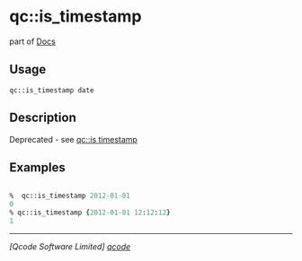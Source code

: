 qc::is_timestamp
================

part of [Docs](../index.md)

Usage
-----
`qc::is_timestamp date`

Description
-----------
Deprecated - see [qc::is timestamp]

Examples
--------
```tcl

%  qc::is_timestamp 2012-01-01
0
% qc::is_timestamp {2012-01-01 12:12:12}
1
```

----------------------------------
*[Qcode Software Limited] [qcode]*

[qcode]: http://www.qcode.co.uk "Qcode Software"
[qc::is timestamp]: is-timestamp.md